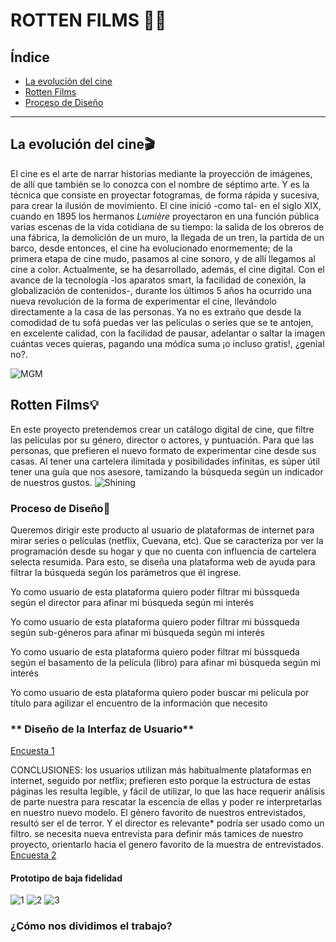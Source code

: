 # **ROTTEN FILMS 🦇🎥**

## **Índice**

* [La evolución del cine](#La-evolución-del-cine)
* [Rotten Films](#Rotten-Films)
* [Proceso de Diseño](#Proceso-de-Diseño)


***

## **La evolución del cine🎬**
El cine es el arte de narrar historias mediante la proyección de imágenes, de allí que también se lo conozca con el nombre de séptimo arte. Y es la técnica que consiste en proyectar fotogramas, de forma rápida y sucesiva, para crear la ilusión de movimiento.
El cine inició -como tal- en el siglo XIX, cuando en 1895 los hermanos *Lumière* proyectaron en una función pública varias escenas de la vida cotidiana de su tiempo: la salida de los obreros de una fábrica, la demolición de un muro, la llegada de un tren, la partida de un barco, desde entonces, el cine ha evolucionado enormemente; de la primera etapa de cine mudo, pasamos al cine sonoro, y de allí llegamos al cine a color. Actualmente, se ha desarrollado, además, el cine digital. Con el avance de la tecnología -los aparatos smart, la facilidad de conexión, la globalización de contenidos-, durante los últimos 5 años ha ocurrido una nueva revolución de la forma de experimentar el cine, llevándolo directamente a la casa de las personas. Ya no es extraño que desde la comodidad de tu sofá puedas ver  las películas o series que se te antojen, en excelente calidad, con la facilidad de pausar, adelantar o saltar la imagen cuántas veces quieras, pagando una módica suma ¡o incluso gratis!, ¿genial no?.

![MGM](https://lh5.googleusercontent.com/proxy/HgHst9tiWSn7IVD9moLXB2etndAVOLJH0LqAYRV6fOoutseyWyXPtbCMN_VSWpt_NitNO49ZGkSzWq4iGJ_nq1iEWXSYN_Q7e0h64JHXAGiu=s0-d)


## **Rotten Films💡**

En este proyecto pretendemos crear un catálogo digital de cine, que filtre las películas por su género, director o actores, y puntuación. Para que las personas, que prefieren el nuevo formato de experimentar cine desde sus casas. Al tener una cartelera ilimitada y posibilidades infinitas, es súper útil tener una guía que nos asesore, tamizando la búsqueda según un indicador de nuestros gustos. 
![Shining](https://66.media.tumblr.com/tumblr_lzavd9R5LN1r623r2o1_400.gif)




### **Proceso de Diseño🎨**
Queremos dirigir este producto al usuario de plataformas de internet para mirar series o películas (netflix, Cuevana, etc). Que se caracteriza por ver la programación desde su hogar y que no cuenta con influencia de cartelera selecta resumida. Para esto, se diseña una plataforma web de ayuda para filtrar la búsqueda según los parámetros que él ingrese.

Yo como usuario de esta plataforma quiero poder filtrar mi bússqueda según el director para afinar mi búsqueda según mi interés

Yo como usuario de esta plataforma quiero poder filtrar mi bússqueda según sub-géneros para afinar mi búsqueda según mi interés

Yo como usuario de esta plataforma quiero poder filtrar mi bússqueda según el basamento de la película (libro) para afinar mi búsqueda según mi interés


Yo como usuario de esta plataforma quiero poder buscar mi película por título para agilizar el encuentro de la información que necesito

### ** Diseño de la Interfaz de Usuario**
[Encuesta 1](https://docs.google.com/forms/d/10sqFpVlnRlGSJa2n-T9CYk9npum18cjzjLH7gSrMMZY/edit#responses)

CONCLUSIONES: los usuarios utilizan más habitualmente plataformas en internet, seguido por netflix; prefieren esto porque la estructura de estas páginas les resulta legible, y fácil de utilizar, lo que las hace requerir  análisis de parte nuestra para rescatar la escencia de ellas y poder re interpretarlas en nuestro nuevo modelo. El género favorito de nuestros entrevistados, resultó ser el de terror. Y el director es relevante* podría ser usado como un filtro.
 se necesita nueva entrevista para definir más tamices de nuestro proyecto, orientarlo hacia el genero favorito de la muestra de entrevistados.
[Encuesta 2](https://docs.google.com/forms/d/e/1FAIpQLSfBHAcRBepN2q2YawvlKxYE2PRYuYsBwhV6WoZLjK7Q4-bkvA/viewform?usp=sf_link)


#### Prototipo de baja fidelidad
![1](https://scontent.fscl6-1.fna.fbcdn.net/v/t1.0-9/60746069_2392377547650300_4928701248217022464_n.jpg?_nc_cat=109&_nc_ht=scontent.fscl6-1.fna&oh=492dc28b9b3d24d79875eef56948b2b7&oe=5D5510FE)
![2](https://scontent.fscl6-1.fna.fbcdn.net/v/t1.0-9/60746069_2392377547650300_4928701248217022464_n.jpg?_nc_cat=109&_nc_ht=scontent.fscl6-1.fna&oh=492dc28b9b3d24d79875eef56948b2b7&oe=5D5510FE)
![3](https://scontent.fscl6-1.fna.fbcdn.net/v/t1.0-9/60958836_2392377580983630_1421778786524856320_n.jpg?_nc_cat=105&_nc_ht=scontent.fscl6-1.fna&oh=84bd17bc0ffb64e4d0bf3a3bddebccfe&oe=5D65FCD5)
### **¿Cómo nos dividimos el trabajo?**










